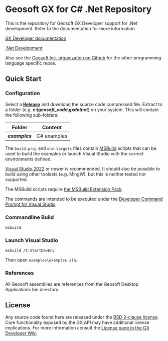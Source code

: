 # Geosoft GX for C# .Net Repository

This is the repository for Geosoft GX Developer support for .Net development. Refer to the documentation for more information.

[GX Developer documentation](https://geosoftgxdev.atlassian.net/wiki/display/GD/Python+in+GX+Developer)

[.Net Development](https://geosoftgxdev.atlassian.net/wiki/spaces/GXD93/pages/78053479/.NET+Development)

Also see the [Geosoft Inc. organization on Github](https://github.com/GeosoftInc) for the other programming language specific repos.

Quick Start
-----------
### Configuration

Select a __[Release](https://github.com/GeosoftInc/gxdotnet/releases)__ and download the source code compressed file.  Extract to a folder (e.g. ___c:\geosoft_code\gxdotnet___) on your system. This will contain the following sub-folders:

   | Folder | Content |
   |:------:| ------- |
   | ___examples___ | C# examples |

The `build.proj` and `env.targets` files contain [MSBuild](https://docs.microsoft.com/en-us/visualstudio/msbuild/msbuild) scripts that can be used to build the examples or launch Visual Studio with the correct environments defined.

[Visual Studio 2022](https://www.visualstudio.com/downloads/) or newer is recommended. It should also be possible to build using other toolsets (e.g. MingW), but this is neither tested nor supported.

The MSBuild scripts require [the MSBuild Extension Pack](http://www.msbuildextensionpack.com/).

The commands are intended to be executed under the [Developer Command Prompt for Visual Studio](https://docs.microsoft.com/en-us/dotnet/framework/tools/developer-command-prompt-for-vs)

### Commandline Build
```
msbuild
```

### Launch Visual Studio
```
msbuild /t:StartDevEnv
```
Then open `examples\examples.sln`.

### References

All Geosoft assemblies are references from the Geosoft Desktop Applications bin directory.

License
-------
Any source code found here are released under the [BSD 2-clause license](https://github.com/GeosoftInc/gxpy/blob/master/LICENSE). Core functionality exposed by the GX API may have additional license implications. For more information consult the [License page in the GX Developer Wiki](https://geosoftgxdev.atlassian.net/wiki/spaces/GD/pages/2359406/License)
